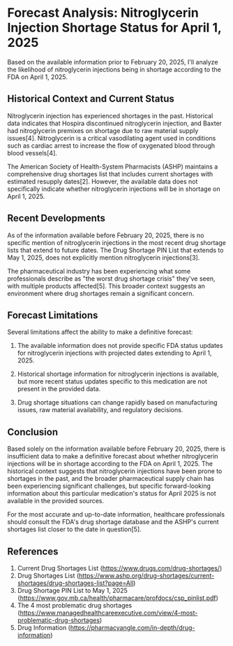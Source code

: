 # Forecast Analysis: Nitroglycerin Injection Shortage Status for April 1, 2025

Based on the available information prior to February 20, 2025, I'll analyze the likelihood of nitroglycerin injections being in shortage according to the FDA on April 1, 2025.

## Historical Context and Current Status

Nitroglycerin injection has experienced shortages in the past. Historical data indicates that Hospira discontinued nitroglycerin injection, and Baxter had nitroglycerin premixes on shortage due to raw material supply issues[4]. Nitroglycerin is a critical vasodilating agent used in conditions such as cardiac arrest to increase the flow of oxygenated blood through blood vessels[4].

The American Society of Health-System Pharmacists (ASHP) maintains a comprehensive drug shortages list that includes current shortages with estimated resupply dates[2]. However, the available data does not specifically indicate whether nitroglycerin injections will be in shortage on April 1, 2025.

## Recent Developments

As of the information available before February 20, 2025, there is no specific mention of nitroglycerin injections in the most recent drug shortage lists that extend to future dates. The Drug Shortage PIN List that extends to May 1, 2025, does not explicitly mention nitroglycerin injections[3].

The pharmaceutical industry has been experiencing what some professionals describe as "the worst drug shortage crisis" they've seen, with multiple products affected[5]. This broader context suggests an environment where drug shortages remain a significant concern.

## Forecast Limitations

Several limitations affect the ability to make a definitive forecast:

1. The available information does not provide specific FDA status updates for nitroglycerin injections with projected dates extending to April 1, 2025.

2. Historical shortage information for nitroglycerin injections is available, but more recent status updates specific to this medication are not present in the provided data.

3. Drug shortage situations can change rapidly based on manufacturing issues, raw material availability, and regulatory decisions.

## Conclusion

Based solely on the information available before February 20, 2025, there is insufficient data to make a definitive forecast about whether nitroglycerin injections will be in shortage according to the FDA on April 1, 2025. The historical context suggests that nitroglycerin injections have been prone to shortages in the past, and the broader pharmaceutical supply chain has been experiencing significant challenges, but specific forward-looking information about this particular medication's status for April 2025 is not available in the provided sources.

For the most accurate and up-to-date information, healthcare professionals should consult the FDA's drug shortage database and the ASHP's current shortages list closer to the date in question[5].

## References

1. Current Drug Shortages List (https://www.drugs.com/drug-shortages/)
2. Drug Shortages List (https://www.ashp.org/drug-shortages/current-shortages/drug-shortages-list?page=All)
3. Drug Shortage PIN List to May 1, 2025 (https://www.gov.mb.ca/health/pharmacare/profdocs/csp_pinlist.pdf)
4. The 4 most problematic drug shortages (https://www.managedhealthcareexecutive.com/view/4-most-problematic-drug-shortages)
5. Drug Information (https://pharmacyangle.com/in-depth/drug-information)